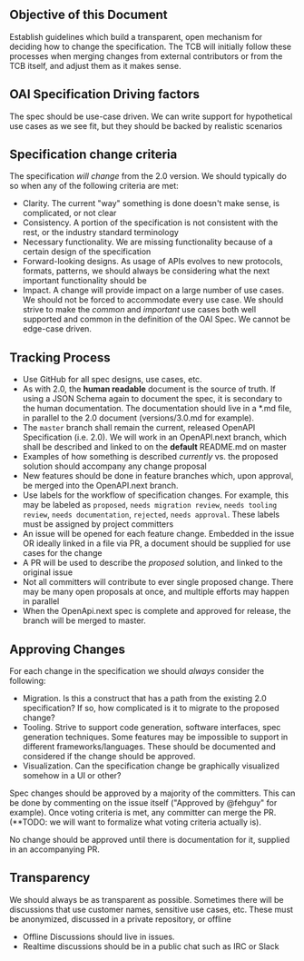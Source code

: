 ## Objective of this Document

Establish guidelines which build a transparent, open mechanism for deciding how to change the specification.  The TCB will initially follow these processes when merging changes from external contributors or from the TCB itself, and adjust them as it makes sense.

## OAI Specification Driving factors

The spec should be use-case driven.  We can write support for hypothetical use cases as we see fit, but they should be backed by realistic scenarios

## Specification change criteria

The specification _will change_ from the 2.0 version.  We should typically do so when any of the following criteria are met:

 - Clarity.  The current "way" something is done doesn't make sense, is complicated, or not clear
 - Consistency.  A portion of the specification is not consistent with the rest, or the industry standard terminology
 - Necessary functionality.  We are missing functionality because of a certain design of the specification
 - Forward-looking designs.  As usage of APIs evolves to new protocols, formats, patterns, we should always be considering what the next important functionality should be
 - Impact.  A change will provide impact on a large number of use cases.  We should not be forced to accommodate every use case.  We should strive to make the _common_ and _important_ use cases both well supported and common in the definition of the OAI Spec.  We cannot be edge-case driven.


## Tracking Process

 - Use GitHub for all spec designs, use cases, etc.
 - As with 2.0, the **human readable** document is the source of truth.  If using a JSON Schema again to document the spec, it is secondary to the human documentation.  The documentation should live in a *.md file, in parallel to the 2.0 document (versions/3.0.md for example).
 - The `master` branch shall remain the current, released OpenAPI Specification (i.e. 2.0).  We will work in an OpenAPI.next branch, which shall be described and linked to on the **default** README.md on master
 - Examples of how something is described _currently_ vs. the proposed solution should accompany any change proposal
 - New features should be done in feature branches which, upon approval, be merged into the OpenAPI.next branch.
 - Use labels for the workflow of specification changes.  For example, this may be labeled as `proposed`, `needs migration review`, `needs tooling review`, `needs documentation`, `rejected`, `needs approval`.  These labels must be assigned by project committers
 - An issue will be opened for each feature change.  Embedded in the issue OR ideally linked in a file via PR, a document should be supplied for use cases for the change
 - A PR will be used to describe the _proposed_ solution, and linked to the original issue
 - Not all committers will contribute to ever single proposed change.  There may be many open proposals at once, and multiple efforts may happen in parallel
 - When the OpenApi.next spec is complete and approved for release, the branch will be merged to master.

## Approving Changes

For each change in the specification we should _always_ consider the following:

 - Migration.  Is this a construct that has a path from the existing 2.0 specification?  If so, how complicated is it to migrate to the proposed change?
 - Tooling.  Strive to support code generation, software interfaces, spec generation techniques.  Some features may be impossible to support in different frameworks/languages.  These should be documented and considered if the change should be approved.
 - Visualization.  Can the specification change be graphically visualized somehow in a UI or other?

Spec changes should be approved by a majority of the committers.  This can be done by commenting on the issue itself ("Approved by @fehguy" for example).  Once voting criteria is met, any committer can merge the PR. (**TODO: we will want to formalize what voting criteria actually is).

No change should be approved until there is documentation for it, supplied in an accompanying PR.

## Transparency

We should always be as transparent as possible.  Sometimes there will be discussions that use customer names, sensitive use cases, etc.  These must be anonymized, discussed in a private repository, or offline

 - Offline Discussions should live in issues.
 - Realtime discussions should be in a public chat such as IRC or Slack